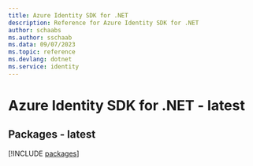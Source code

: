 ```yaml
---
title: Azure Identity SDK for .NET
description: Reference for Azure Identity SDK for .NET
author: schaabs
ms.author: sschaab
ms.data: 09/07/2023
ms.topic: reference
ms.devlang: dotnet
ms.service: identity
---
```

# Azure Identity SDK for .NET - latest
## Packages - latest
[!INCLUDE [packages](identity-index.md)]